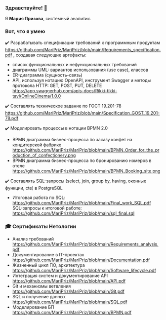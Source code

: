 ### Здравствуйте! :wave:
Я **Мария Призова**, системный аналитик. 

### Вот, что я умею

:heavy_check_mark: Разрабатывать спецификации требований к программным продуктам https://github.com/MariPriz/MariPriz/blob/main/Requirements_specification.pdf ,  создавая следующие артефакты:
  - список функциональных и нефункциональных требований
  - диаграммы UML: вариантов использования (use case), классов
  - ER-диаграмма (сущность-связь)
  - API, используя нотацию OpenAPI, инструмент Swagger и методы протокола HTTP: GET, POST, PUT, DELETE https://app.swaggerhub.com/apis-docs/Rikki-tikki-tavi/OnlineCinema/1.0.0 

:heavy_check_mark: Составлять техническое задание по ГОСТ 19.201-78  
https://github.com/MariPriz/MariPriz/blob/main/Specification_GOST_19.201-78.pdf 

:heavy_check_mark: Моделировать процессы в нотации BPMN 2.0
  - BPMN диаграмма бизнес-процесса по заказу конфет на кондитерской фабрике 
https://github.com/MariPriz/MariPriz/blob/main/BPMN_Order_for_the_production_of_confectionery.png 
  - BPMN диаграмма бизнес-процесса по бронированию номеров в отеле
https://github.com/MariPriz/MariPriz/blob/main/BPMN_Booking_site.png 

:heavy_check_mark: Составлять SQL-запросы (select, join, group by, having, оконные функции, cte) в PostgreSQL  
  - Итоговая работа по SQL:
    https://github.com/MariPriz/MariPriz/blob/main/Final_work_SQL.pdf  
  SQL-запросы к итоговой работе:
    https://github.com/MariPriz/MariPriz/blob/main/sql_final.sql 
 
### :mortar_board: Сертификаты Нетологии 
+ Анализ требований https://github.com/MariPriz/MariPriz/blob/main/Requirements_analysis.pdf 
+ Документирование в IT-проектах https://github.com/MariPriz/MariPriz/blob/main/Documentation.pdf
+ Жизненный цикл ПО, архитектура https://github.com/MariPriz/MariPriz/blob/main/Software_lifecycle.pdf
+ Интеграция систем и документирование API https://github.com/MariPriz/MariPriz/blob/main/API.pdf 
+ Git и механизмы ветвления https://github.com/MariPriz/MariPriz/blob/main/Git.pdf 
+ SQL и получение данных https://github.com/MariPriz/MariPriz/blob/main/SQL.pdf 
+ Моделирование БП https://github.com/MariPriz/MariPriz/blob/main/BPMN.pdf 
